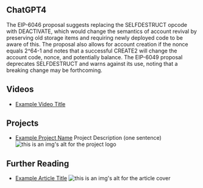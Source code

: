 ## ChatGPT4

The EIP-6046 proposal suggests replacing the SELFDESTRUCT opcode with DEACTIVATE, which would change the semantics of account revival by preserving old storage items and requiring newly deployed code to be aware of this. The proposal also allows for account creation if the nonce equals 2^64-1 and notes that a successful CREATE2 will change the account code, nonce, and potentially balance. The EIP-6049 proposal deprecates SELFDESTRUCT and warns against its use, noting that a breaking change may be forthcoming.

## Videos

- [Example Video Title](https://www.youtube.com/watch?v=TDGq4aeevgY)

## Projects

- [Example Project Name](https://xxxx.xxx/xxxxx) Project Description (one sentence) ![this is an img's alt for the project logo](https://xxxx.xxx/project-logo.xxx)

## Further Reading

- [Example Article Title](https://xxxx.xxx/xxxxx) ![this is an img's alt for the article cover](https://xxxx.xxx/article-cover.xxx)
